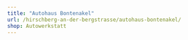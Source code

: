 ```yaml
---
title: "Autohaus Bontenakel"
url: /hirschberg-an-der-bergstrasse/autohaus-bontenakel/
shop: Autowerkstatt
---
```

